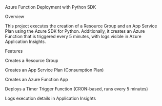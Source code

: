 Azure Function Deployment with Python SDK

Overview

This project executes the creation of a Resource Group and an App Service Plan using the Azure SDK for Python. Additionally, it creates an Azure Function that is triggered every 5 minutes, with logs visible in Azure Application Insights.

Features

Creates a Resource Group

Creates an App Service Plan (Consumption Plan)

Creates an Azure Function App

Deploys a Timer Trigger Function (CRON-based, runs every 5 minutes)

Logs execution details in Application Insights